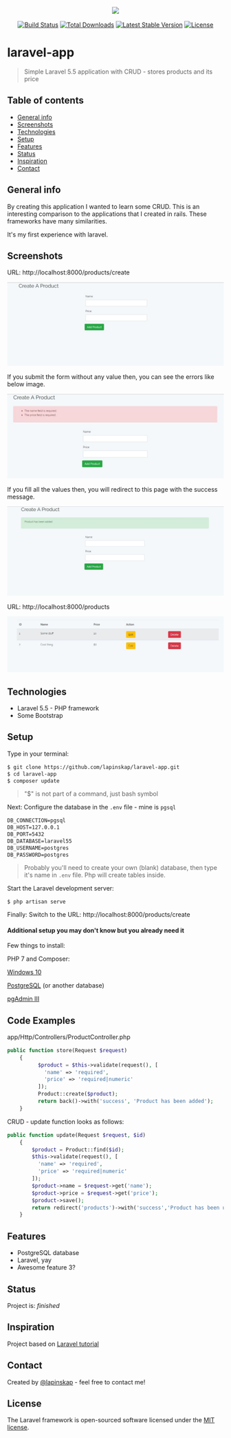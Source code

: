 <p align="center"><img src="https://laravel.com/assets/img/components/logo-laravel.svg"></p>

<p align="center">
<a href="https://travis-ci.org/laravel/framework"><img src="https://travis-ci.org/laravel/framework.svg" alt="Build Status"></a>
<a href="https://packagist.org/packages/laravel/framework"><img src="https://poser.pugx.org/laravel/framework/d/total.svg" alt="Total Downloads"></a>
<a href="https://packagist.org/packages/laravel/framework"><img src="https://poser.pugx.org/laravel/framework/v/stable.svg" alt="Latest Stable Version"></a>
<a href="https://packagist.org/packages/laravel/framework"><img src="https://poser.pugx.org/laravel/framework/license.svg" alt="License"></a>
</p>

# laravel-app
> Simple Laravel 5.5 application with CRUD - stores products and its price 

## Table of contents
* [General info](#general-info)
* [Screenshots](#screenshots)
* [Technologies](#technologies)
* [Setup](#setup)
* [Features](#features)
* [Status](#status)
* [Inspiration](#inspiration)
* [Contact](#contact)

## General info

By creating this application I wanted to learn some CRUD. This is an interesting comparison to the applications that I created in rails.
These frameworks have many similarities.

It's my first experience with laravel.


## Screenshots

URL: http://localhost:8000/products/create


![Example screenshot](https://raw.githubusercontent.com/lapinskap/laravel-app/master/img/screen1.jpg)


If you submit the form without any value then, you can see the errors like below image.


![Example screenshot](https://raw.githubusercontent.com/lapinskap/laravel-app/master/img/screen2.jpg)

If you fill all the values then, you will redirect to this page with the success message. 


![Example screenshot](https://raw.githubusercontent.com/lapinskap/laravel-app/master/img/screen4.jpg)

URL: http://localhost:8000/products


![Example screenshot](https://raw.githubusercontent.com/lapinskap/laravel-app/master/img/screen3.jpg)

## Technologies
* Laravel 5.5 - PHP framework
* Some Bootstrap

## Setup
Type in your terminal: 
```
$ git clone https://github.com/lapinskap/laravel-app.git
$ cd laravel-app
$ composer update
```
> "$" is not part of a command, just bash symbol

Next: Configure the database in the `.env` file - mine is `pgsql`
```
DB_CONNECTION=pgsql
DB_HOST=127.0.0.1
DB_PORT=5432
DB_DATABASE=laravel55
DB_USERNAME=postgres
DB_PASSWORD=postgres
```
> Probably you'll need to create your own (blank) database, then type it's name in `.env` file. Php will create tables inside. 

Start the Laravel development server:
```
$ php artisan serve
```
Finally: Switch to the URL: http://localhost:8000/products/create

#### Additional setup you may don't know but you already need it
Few things to install:

PHP 7 and Composer:

[Windows 10](http://kizu514.com/blog/install-php7-and-composer-on-windows-10/)

[PostgreSQL](https://www.postgresql.org/) (or another database)

[pgAdmin III](https://www.pgadmin.org/download/)

## Code Examples

app/Http/Controllers/ProductController.php

```php
public function store(Request $request)
    {
          $product = $this->validate(request(), [
            'name' => 'required',
            'price' => 'required|numeric'
          ]);
          Product::create($product);
          return back()->with('success', 'Product has been added');
    }
```


CRUD - update function looks as follows:
```php
public function update(Request $request, $id)
    {
        $product = Product::find($id);
        $this->validate(request(), [
          'name' => 'required',
          'price' => 'required|numeric'
        ]);
        $product->name = $request->get('name');
        $product->price = $request->get('price');
        $product->save();
        return redirect('products')->with('success','Product has been updated');
    }
```
## Features
* PostgreSQL database
* Laravel, yay
* Awesome feature 3?


## Status
Project is: _finished_

## Inspiration
Project based on [Laravel tutorial](https://appdividend.com/2017/08/20/laravel-5-5-tutorial-example/)



## Contact
Created by [@lapinskap](https://www.facebook.com/paulina.lapinska99) - feel free to contact me!

## License

The Laravel framework is open-sourced software licensed under the [MIT license](https://opensource.org/licenses/MIT).
